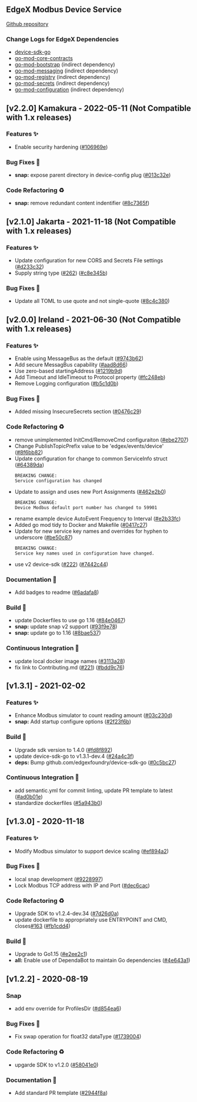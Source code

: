 
<a name="EdgeX Modbus Device Service (found in device-modbus-go) Changelog"></a>
## EdgeX Modbus Device Service
[Github repository](https://github.com/edgexfoundry/device-modbus-go)

### Change Logs for EdgeX Dependencies
- [device-sdk-go](https://github.com/edgexfoundry/device-sdk-go/blob/main/CHANGELOG.md)
- [go-mod-core-contracts](https://github.com/edgexfoundry/go-mod-core-contracts/blob/main/CHANGELOG.md)
- [go-mod-bootstrap](https://github.com/edgexfoundry/go-mod-bootstrap/blob/main/CHANGELOG.md) (indirect dependency)
- [go-mod-messaging](https://github.com/edgexfoundry/go-mod-messaging/blob/main/CHANGELOG.md) (indirect dependency)
- [go-mod-registry](https://github.com/edgexfoundry/go-mod-registry/blob/main/CHANGELOG.md)  (indirect dependency)
- [go-mod-secrets](https://github.com/edgexfoundry/go-mod-secrets/blob/main/CHANGELOG.md) (indirect dependency)
- [go-mod-configuration](https://github.com/edgexfoundry/go-mod-configuration/blob/main/CHANGELOG.md) (indirect dependency)

## [v2.2.0] Kamakura - 2022-05-11  (Not Compatible with 1.x releases)

### Features ✨
- Enable security hardening ([#106969e](https://github.com/edgexfoundry/device-modbus-go/commits/106969e))

### Bug Fixes 🐛
- **snap:** expose parent directory in device-config plug ([#013c32e](https://github.com/edgexfoundry/device-modbus-go/commits/013c32e))

### Code Refactoring ♻
- **snap:** remove redundant content indentifier ([#8c7365f](https://github.com/edgexfoundry/device-modbus-go/commits/8c7365f))

## [v2.1.0] Jakarta - 2021-11-18  (Not Compatible with 1.x releases)

### Features ✨
- Update configuration for new CORS and Secrets File settings ([#d233c32](https://github.com/edgexfoundry/device-modbus-go/commits/d233c32))
- Supply string type ([#262](https://github.com/edgexfoundry/device-modbus-go/issues/262)) ([#c8e345b](https://github.com/edgexfoundry/device-modbus-go/commits/c8e345b))

### Bug Fixes 🐛
- Update all TOML to use quote and not single-quote ([#8c4c380](https://github.com/edgexfoundry/device-modbus-go/commits/8c4c380))

## [v2.0.0] Ireland - 2021-06-30  (Not Compatible with 1.x releases)

### Features ✨
- Enable using MessageBus as the default ([#9743b62](https://github.com/edgexfoundry/device-modbus-go/commits/9743b62))
- Add secure MessagBus capability ([#aad8d66](https://github.com/edgexfoundry/device-modbus-go/commits/aad8d66))
- Use zero-based startingAddress ([#1219b9d](https://github.com/edgexfoundry/device-modbus-go/commits/1219b9d))
- Add Timeout and IdleTimeout to Protocol property ([#fc248eb](https://github.com/edgexfoundry/device-modbus-go/commits/fc248eb))
- Remove Logging configuration ([#b5c1d0b](https://github.com/edgexfoundry/device-modbus-go/commits/b5c1d0b))
### Bug Fixes 🐛
- Added missing InsecureSecrets section ([#0476c29](https://github.com/edgexfoundry/device-modbus-go/commits/0476c29))
### Code Refactoring ♻
- remove unimplemented InitCmd/RemoveCmd configuraiton ([#ebe2707](https://github.com/edgexfoundry/device-modbus-go/commits/ebe2707))
- Change PublishTopicPrefix value to be 'edgex/events/device' ([#8f6bb82](https://github.com/edgexfoundry/device-modbus-go/commits/8f6bb82))
- Update configuration for change to common ServiceInfo struct ([#64389da](https://github.com/edgexfoundry/device-modbus-go/commits/64389da))
    ```
    BREAKING CHANGE:
    Service configuration has changed
    ```
- Update to assign and uses new Port Assignments ([#462e2b0](https://github.com/edgexfoundry/device-modbus-go/commits/462e2b0))
    ```
    BREAKING CHANGE:
    Device Modbus default port number has changed to 59901
    ```
- rename example device AutoEvent Frequency to Interval ([#e2b33fc](https://github.com/edgexfoundry/device-modbus-go/commits/e2b33fc))
- Added go mod tidy to Docker and Makefile ([#0417c27](https://github.com/edgexfoundry/device-modbus-go/commits/0417c27))
- Update for new service key names and overrides for hyphen to underscore ([#be50c87](https://github.com/edgexfoundry/device-modbus-go/commits/be50c87))
    ```
    BREAKING CHANGE:
    Service key names used in configuration have changed.
    ```
- use v2 device-sdk ([#222](https://github.com/edgexfoundry/device-modbus-go/issues/222)) ([#7442c44](https://github.com/edgexfoundry/device-modbus-go/commits/7442c44))
### Documentation 📖
- Add badges to readme ([#6adafa8](https://github.com/edgexfoundry/device-modbus-go/commits/6adafa8))
### Build 👷
- update Dockerfiles to use go 1.16 ([#84e0467](https://github.com/edgexfoundry/device-modbus-go/commits/84e0467))
- **snap:** update snap v2 support ([#93f9e78](https://github.com/edgexfoundry/device-modbus-go/commits/93f9e78))
- **snap:** update go to 1.16 ([#8bae537](https://github.com/edgexfoundry/device-modbus-go/commits/8bae537))
### Continuous Integration 🔄
- update local docker image names ([#3113a28](https://github.com/edgexfoundry/device-modbus-go/commits/3113a28))
- fix link to Contributing.md ([#221](https://github.com/edgexfoundry/device-modbus-go/issues/221)) ([#bdd9c76](https://github.com/edgexfoundry/device-modbus-go/commits/bdd9c76))

<a name="v1.3.1"></a>
## [v1.3.1] - 2021-02-02
### Features ✨
- Enhance Modbus simulator to count reading amount ([#03c230d](https://github.com/edgexfoundry/device-modbus-go/commits/03c230d))
- **snap:** Add startup configure options ([#2f23f6b](https://github.com/edgexfoundry/device-modbus-go/commits/2f23f6b))
### Build 👷
- Upgrade sdk version to 1.4.0 ([#fd8f892](https://github.com/edgexfoundry/device-modbus-go/commits/fd8f892))
- update device-sdk-go to v1.3.1-dev.4 ([#24a4c3f](https://github.com/edgexfoundry/device-modbus-go/commits/24a4c3f))
- **deps:** Bump github.com/edgexfoundry/device-sdk-go ([#0c5bc27](https://github.com/edgexfoundry/device-modbus-go/commits/0c5bc27))
### Continuous Integration 🔄
- add semantic.yml for commit linting, update PR template to latest ([#ad0b01e](https://github.com/edgexfoundry/device-modbus-go/commits/ad0b01e))
- standardize dockerfiles ([#5a943b0](https://github.com/edgexfoundry/device-modbus-go/commits/5a943b0))

<a name="v1.3.0"></a>
## [v1.3.0] - 2020-11-18
### Features ✨
- Modify Modbus simulator to support device scaling ([#ef894a2](https://github.com/edgexfoundry/device-modbus-go/commits/ef894a2))
### Bug Fixes 🐛
- local snap development ([#9228997](https://github.com/edgexfoundry/device-modbus-go/commits/9228997))
- Lock Modbus TCP address with IP and Port ([#dec6cac](https://github.com/edgexfoundry/device-modbus-go/commits/dec6cac))
### Code Refactoring ♻
- Upgrade SDK to v1.2.4-dev.34 ([#7d26d0a](https://github.com/edgexfoundry/device-modbus-go/commits/7d26d0a))
- update dockerfile to appropriately use ENTRYPOINT and CMD, closes[#163](https://github.com/edgexfoundry/device-modbus-go/issues/163) ([#fb1cdd4](https://github.com/edgexfoundry/device-modbus-go/commits/fb1cdd4))
### Build 👷
- Upgrade to Go1.15 ([#e2ee2c1](https://github.com/edgexfoundry/device-modbus-go/commits/e2ee2c1))
- **all:** Enable use of DependaBot to maintain Go dependencies ([#4e643a1](https://github.com/edgexfoundry/device-modbus-go/commits/4e643a1))

<a name="v1.2.2"></a>
## [v1.2.2] - 2020-08-19
### Snap
- add env override for ProfilesDir ([#d854ea6](https://github.com/edgexfoundry/device-modbus-go/commits/d854ea6))
### Bug Fixes 🐛
- Fix swap operation for float32 dataType ([#1739004](https://github.com/edgexfoundry/device-modbus-go/commits/1739004))
### Code Refactoring ♻
- upgarde SDK to v1.2.0 ([#58041e0](https://github.com/edgexfoundry/device-modbus-go/commits/58041e0))
### Documentation 📖
- Add standard PR template ([#2944f8a](https://github.com/edgexfoundry/device-modbus-go/commits/2944f8a))
